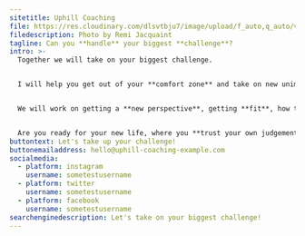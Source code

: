 ```yaml
---
sitetitle: Uphill Coaching
file: https://res.cloudinary.com/dlsvtbju7/image/upload/f_auto,q_auto/v1606682913/mimozu/fatih-altas-ppzbzmpdqqg-unsplash.jpg
filedescription: Photo by Remi Jacquaint
tagline: Can you **handle** your biggest **challenge**?
intro: >-
  Together we will take on your biggest challenge.


  I will help you get out of your **comfort zone** and take on new unimaginable challenges.


  We will work on getting a **new perspective**, getting **fit**, how to handle your **negative thoughts** and building **new habits** that you will benefit from for a lifetime.


  Are you ready for your new life, where you **trust your own judgement,** have **control** over any situation and you'll end up with a **new identity**?
buttontext: Let's take up your challenge!
buttonemailaddress: hello@uphill-coaching-example.com
socialmedia:
  - platform: instagram
    username: sometestusername
  - platform: twitter
    username: sometestusername
  - platform: facebook
    username: sometestusername
searchenginedescription: Let's take on your biggest challenge!
---
```


